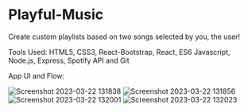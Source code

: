 # Playful-Music

 Create custom playlists based on two songs selected by you, the user!
 
 Tools Used: HTML5, CSS3, React-Bootstrap, React, ES6 Javascript, Node.js, Express, Spotify API and Git

App UI and Flow:

![Screenshot 2023-03-22 131838](https://user-images.githubusercontent.com/42081057/226986665-36c662ba-123a-4cf8-a71f-515ea4846e3d.png)
![Screenshot 2023-03-22 131856](https://user-images.githubusercontent.com/42081057/226986667-a48cb317-4bd8-477b-a2dc-e5f270da1fd0.png)
![Screenshot 2023-03-22 132001](https://user-images.githubusercontent.com/42081057/226986669-41bd56c8-ea5f-461f-b745-3f7b87f89087.png)
![Screenshot 2023-03-22 132023](https://user-images.githubusercontent.com/42081057/226986670-69d4c3f8-e610-4ba4-9f1f-a9e45283363a.png)
